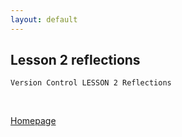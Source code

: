 ```yaml
---
layout: default
---
```


## Lesson 2 reflections

	Version Control LESSON 2 Reflections

<br />

[Homepage](../)
